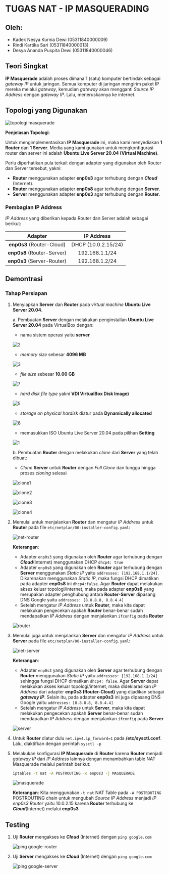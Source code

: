 # TUGAS NAT - IP MASQUERADING
## Oleh:
- Kadek Nesya Kurnia Dewi (05311840000009)
- Rindi Kartika Sari (05311840000013)
- Desya Ananda Puspita Dewi (05311840000046)
  
## Teori Singkat
**IP Masquerade** adalah proses dimana 1 (satu) komputer bertindak sebagai _gateway IP_ untuk jaringan. Semua komputer di jaringan mengirim paket IP mereka melalui _gateway_, kemudian _gateway_ akan mengganti _Source IP Address_ dengan _gateway IP_. Lalu, meneruskannya ke internet. 

## Topologi yang Digunakan

![topologi masquerade](https://user-images.githubusercontent.com/49342639/103990767-51a2dd80-51c4-11eb-84f8-e57f10a670f1.jpg)

**Penjelasan Topologi**:

Untuk mengimplementasikan **IP Masquerade** ini, maka kami menyediakan **1 Router** dan **1 Server**. Media yang kami gunakan untuk mengkonfigurasi router dan server ini adalah **Ubuntu Live Server 20.04 (Virtual Machine)**.

Perlu diperhatikan pula terkait dengan adapter yang digunakan oleh Router dan Server tersebut, yakni:
- **Router** menggunakan adapter **enp0s3** agar terhubung dengan **_Cloud_** (Internet).
- **Router** menggunakan adapter **enp0s8** agar terhubung dengan **Server**.
- **Server** menggunakan adapter **enp0s3** agar terhubung dengan **Router**.

### Pembagian IP Address
_IP Address_ yang diberikan kepada Router dan Server adalah sebagai berikut:

| Adapter | IP Address             |
| :---:  | :---:           |
| **enp0s3** (Router-Cloud)     | DHCP (10.0.2.15/24)     |
| **enp0s8** (Router-Server)     | 192.168.1.1/24  |
| **enp0s3** (Server-Router)     | 192.168.1.2/24  | 

## Demontrasi
### Tahap Persiapan
1. Menyiapkan **Server** dan **Router** pada _virtual machine_ **Ubuntu Live Server 20.04**.
   
    a. Pembuatan **Server** dengan melakukan penginstallan **Ubuntu Live Server 20.04** pada VirtualBox dengan:
     - nama sistem operasi yaitu **server**
  
      ![2](https://user-images.githubusercontent.com/49342639/103995471-1e178180-51cb-11eb-95ae-467928bfa3d5.jpg)

     - _memory size_ sebesar **4096 MB**
     
      ![3](https://user-images.githubusercontent.com/49342639/103995566-3be4e680-51cb-11eb-9743-b9c3e82a12ef.jpg)

     -  _file size_ sebesar **10.00 GB**
  
      ![7](https://user-images.githubusercontent.com/49342639/103995904-abf36c80-51cb-11eb-8d04-49e8ee45b075.jpg)

     -  _hard disk file type_ yakni **VDI VirtualBox Disk Image)**
    
      ![5](https://user-images.githubusercontent.com/49342639/103995817-90886180-51cb-11eb-897d-f999b2c9bd95.jpg)

     -  _storage on physical hardisk_ diatur pada **Dynamically allocated**
    
      ![6](https://user-images.githubusercontent.com/49342639/103995944-bca3e280-51cb-11eb-818b-c0feccf325c5.jpg)

     -  memasukkan ISO Ubuntu Live Server 20.04 pada pilihan **Setting**
    
      ![1](https://user-images.githubusercontent.com/49342639/103996035-dba27480-51cb-11eb-8136-147735704de6.jpg)

  
    b. Pembuatan **Router** dengan melakukan _clone_ dari **Server** yang telah dibuat:
    - _Clone_ **Server** untuk **Router** dengan _Full Clone_ dan tunggu hingga proses  _cloning_ selesai
  
     ![clone1](https://user-images.githubusercontent.com/49342639/103996243-22906a00-51cc-11eb-9932-a63eab7387a9.jpg)

     ![clone2](https://user-images.githubusercontent.com/49342639/103996252-24f2c400-51cc-11eb-817b-0489ec0e92f3.JPG)

     ![clone3](https://user-images.githubusercontent.com/49342639/103996254-2623f100-51cc-11eb-81e7-197ef3830cb9.jpg)

     ![clone4](https://user-images.githubusercontent.com/49342639/103996257-26bc8780-51cc-11eb-95a2-b75ec973220c.JPG)

2. Memulai untuk menjalankan **Router** dan mengatur _IP Address_ untuk **Router** pada file ```etc/netplan/00-installer-config.yaml```:
   
   ![net-router](https://user-images.githubusercontent.com/49342639/103997602-e52cdc00-51cd-11eb-8222-817b9c2afa60.JPG)

   **Keterangan**:
   - Adapter ```enp0s3``` yang digunakan oleh **Router** agar terhubung dengan **_Cloud_**(Internet) menggunakan DHCP ```dhcp4: true```
   - Adapter ```enp0s8``` yang digunakan oleh **Router** agar terhubung dengan **Server** menggunakan _Static IP_ yaitu ```addresses: [192.168.1.1/24]```. Dikarenakan menggunakan _Static IP_, maka fungsi DHCP dimatikan pada adapter **enp0s8** ini ```dhcp4:false```. Agar **Router** dapat melakukan akses keluar topologi/internet, maka pada adapter **enp0s8** yang merupakan adapter penghubung antara **Router**-**Server** dipasang DNS Google yaitu ```addresses: [8.8.8.8, 8.8.4.4]```
   - Setelah mengatur _IP Address_ untuk **Router**, maka kita dapat melakukan pengecekan apakah **Router** benar-benar sudah mendapatkan _IP Address_ dengan menjalankan ```ifconfig``` pada **Router**
   
    ![router](https://user-images.githubusercontent.com/49342639/104005342-8cfad780-51d7-11eb-9b34-880edcc56779.JPG)

  
3. Memulai juga untuk menjalankan **Server** dan mengatur _IP Address_ untuk **Server** pada file ```etc/netplan/00-installer-config.yaml```:

    ![net-server](https://user-images.githubusercontent.com/49342639/104004018-d2b6a080-51d5-11eb-8732-206cc3a99806.JPG)

    **Keterangan**:
    - Adapter ```enp0s3``` yang digunakan oleh **Server** agar terhubung dengan **Router** menggunakan _Static IP_ yaitu ```addresses: [192.168.1.2/24]``` sehingga fungsi DHCP dimatikan ```dhcp4: false```. Agar **Server** dapat melakukan akses keluar topologi/internet, maka dideklarasikan _IP Address_ dari adapter **enp0s3 (Router-Cloud)** yang dijadikan sebagai **_gateway IP_**. Selain itu, pada adapter **enp0s3** ini juga dipasang DNS Google yaitu ```addresses: [8.8.8.8, 8.8.4.4]```
    - Setelah mengatur _IP Address_ untuk **Server**, maka kita dapat melakukan pengecekan apakah **Server** benar-benar sudah mendapatkan _IP Address_ dengan menjalankan ```ifconfig``` pada **Server**
    
     ![server](https://user-images.githubusercontent.com/49342639/104005454-bae01c00-51d7-11eb-8875-2be7ab18cf5f.JPG)

4. Untuk **Router** diatur dulu ```net.ipv4.ip_forward=1``` pada **/etc/sysctl.conf**. Lalu, diaktifkan dengan perintah ```sysctl -p```

5. Melakukan konfigurasi **IP Masquerade** di **Router** karena **Router** menjadi _gateway IP_ dari _IP Address_ lainnya dengan menambahkan table NAT Masquerade melalui perintah berikut:
   ```sh
   iptables -t nat -A POSTROUTING -o enp0s3 -j MASQUERADE
   ``` 

   ![masquerade](https://user-images.githubusercontent.com/49342639/104006697-6dfd4500-51d9-11eb-8bd4-d6255da3f24d.JPG)

   **Keterangan**:
   Kita menggunakan ```-t nat``` NAT Table pada ```-A POSTROUTING``` POSTROUTING chain untuk mengubah _Source IP Address_ menjadi _IP enp0s3 Router_ yaitu 10.0.2.15 karena **Router** terhubung ke **_Cloud_**(Internet) melalui **enp0s3**

## Testing
1. Uji **Router** mengakses ke **_Cloud_** (Internet) dengan ```ping google.com```
   
   ![ping google-router](https://user-images.githubusercontent.com/49342639/104004930-f6c6b180-51d6-11eb-9655-b1402ec55ff4.JPG)

2. Uji **Server** mengakses ke **_Cloud_** (Internet) dengan ```ping google.com```
   
   ![ping google-server](https://user-images.githubusercontent.com/49342639/104005121-38eff300-51d7-11eb-9c6f-71753a12590b.JPG)
